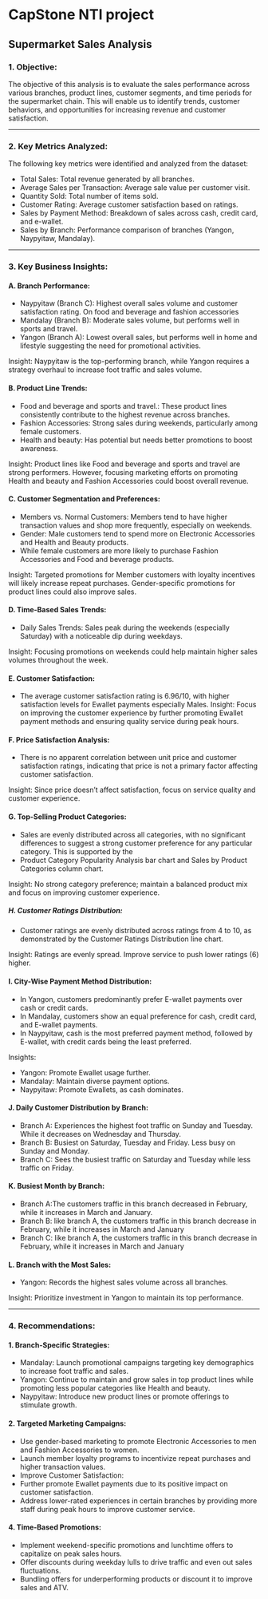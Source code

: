 # CapStone NTI project
 
## Supermarket Sales Analysis

### 1. Objective: 

The objective of this analysis is to evaluate the sales performance across various branches, product lines, customer segments, and time periods for the supermarket chain. This will enable us to identify trends, customer behaviors, and opportunities for increasing revenue and customer satisfaction.
________________________________________
### 2. Key Metrics Analyzed: 

The following key metrics were identified and analyzed from the dataset:
 - 	Total Sales: Total revenue generated by all branches.
 -  Average Sales per Transaction: Average sale value per customer visit.
 - Quantity Sold: Total number of items sold.
 - Customer Rating: Average customer satisfaction based on ratings.
 - Sales by Payment Method: Breakdown of sales across cash, credit card, and e-wallet.
 - Sales by Branch: Performance comparison of branches (Yangon, Naypyitaw, Mandalay).
________________________________________
### 3. Key Business Insights:
#### A. Branch Performance: 
 - 	Naypyitaw (Branch C): Highest overall sales volume and customer satisfaction rating. On food and beverage and fashion accessories
 - 	Mandalay (Branch B): Moderate sales volume, but performs well in sports and travel.
 - 	Yangon (Branch A): Lowest overall sales, but performs well in home and lifestyle suggesting the need for promotional activities.

Insight: Naypyitaw is the top-performing branch, while Yangon requires a strategy overhaul to increase foot traffic and sales volume.

#### B. Product Line Trends:
 - Food and beverage and sports and travel.: These product lines consistently contribute to the highest revenue across branches.
 - Fashion Accessories: Strong sales during weekends, particularly among female customers.
 - Health and beauty: Has potential but needs better promotions to boost awareness.

Insight: Product lines like Food and beverage and sports and travel are strong performers. However, focusing marketing efforts on promoting Health and beauty and Fashion Accessories could boost overall revenue.

#### C. Customer Segmentation and Preferences:
 - Members vs. Normal Customers: Members tend to have higher transaction values and shop more frequently, especially on weekends.
 - Gender: Male customers tend to spend more on Electronic Accessories and Health and Beauty products.
 - While female customers are more likely to purchase Fashion Accessories and Food and beverage products.

Insight: Targeted promotions for Member customers with loyalty incentives will likely increase repeat purchases. Gender-specific promotions for product lines could also improve sales.

#### D. Time-Based Sales Trends:
 - Daily Sales Trends: Sales peak during the weekends (especially Saturday) with a noticeable dip during weekdays.

Insight: Focusing promotions on weekends could help maintain higher sales volumes throughout the week.

#### E. Customer Satisfaction:
 - The average customer satisfaction rating is 6.96/10, with higher satisfaction levels for Ewallet payments especially Males.
Insight: Focus on improving the customer experience by further promoting Ewallet payment methods and ensuring quality service during peak hours.
#### F. Price Satisfaction Analysis:
 - There is no apparent correlation between unit price and customer satisfaction ratings, indicating that price is not a primary factor affecting customer satisfaction.

Insight: Since price doesn’t affect satisfaction, focus on service quality and customer experience.

#### G. Top-Selling Product Categories:
 - Sales are evenly distributed across all categories, with no significant differences to suggest a strong customer preference for any particular category. This is supported by the
 - Product Category Popularity Analysis bar chart and Sales by Product Categories column chart.

Insight: No strong category preference; maintain a balanced product mix and focus on improving customer experience.

##### H. Customer Ratings Distribution:
 - Customer ratings are evenly distributed across ratings from 4 to 10, as demonstrated by the Customer Ratings Distribution line chart.

Insight: Ratings are evenly spread. Improve service to push lower ratings (6) higher.

#### I. City-Wise Payment Method Distribution:
 - In Yangon, customers predominantly prefer E-wallet payments over cash or credit cards.
 - In Mandalay, customers show an equal preference for cash, credit card, and E-wallet payments.
 - In Naypyitaw, cash is the most preferred payment method, followed by E-wallet, with credit cards being the least preferred.

Insights:
- Yangon: Promote Ewallet usage further.
- Mandalay: Maintain diverse payment options.
- Naypyitaw: Promote Ewallets, as cash dominates.

#### J. Daily Customer Distribution by Branch:
 - Branch A: Experiences the highest foot traffic on Sunday and Tuesday. While it decreases on Wednesday and Thursday.
 - Branch B: Busiest on Saturday, Tuesday  and Friday. Less busy on Sunday and Monday.
 - Branch C: Sees the busiest traffic on Saturday and Tuesday while less traffic on Friday. 

#### K. Busiest Month by Branch:
 - Branch A:The customers traffic in this branch decreased in February, while it increases in March and January.
 - Branch B: like branch A, the customers traffic in this branch decrease in February, while it increases in March and January
 - Branch C: like branch A, the customers traffic in this branch decrease in February, while it increases in March and January 

#### L. Branch with the Most Sales:
 - Yangon: Records the highest sales volume across all branches.

Insight: Prioritize investment in Yangon to maintain its top performance. 
________________________________________
### 4. Recommendations:
#### 1.	Branch-Specific Strategies:
 - Mandalay: Launch promotional campaigns targeting key demographics to increase foot traffic and sales.
 - Yangon: Continue to maintain and grow sales in top product lines while promoting less popular categories like Health and beauty.
 - Naypyitaw: Introduce new product lines or promote offerings to stimulate growth.

#### 2.	Targeted Marketing Campaigns:
 - Use gender-based marketing to promote Electronic Accessories to men and Fashion Accessories to women.
 - Launch member loyalty programs to incentivize repeat purchases and higher transaction values.
 - Improve Customer Satisfaction:
 - Further promote Ewallet payments due to its positive impact on customer satisfaction.
 - Address lower-rated experiences in certain branches by providing more staff during peak hours to improve customer service.

#### 4.	Time-Based Promotions:
 - Implement weekend-specific promotions and lunchtime offers to capitalize on peak sales hours.
 - Offer discounts during weekday lulls to drive traffic and even out sales fluctuations.
 - Bundling offers for underperforming products or discount it to improve sales and ATV. 
